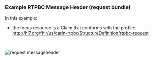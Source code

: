 <h3 id="example-rtpbc-message-header-request-bundle-">Example RTPBC Message Header (request bundle)</h3>
<p>In this example:</p>
<ul>
<li>the focus resource is a Claim that conforms with the profile:
<a href="http://hl7.org/fhir/us/carin-rtpbc/StructureDefinition/rtpbc-request">http://hl7.org/fhir/us/carin-rtpbc/StructureDefinition/rtpbc-request</a></li>
</ul>
<p><br/></p>
<div><img src="rtpbc-request-message-header-01.png" alt="request messageheader"></div>

<p><br/></p>
